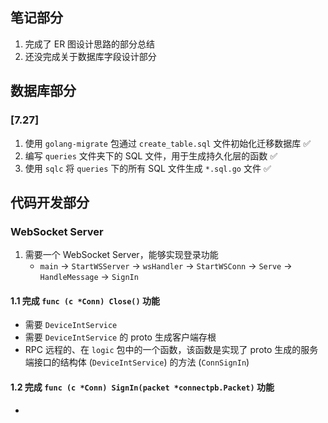 ## 笔记部分
1. 完成了 ER 图设计思路的部分总结  
2. 还没完成关于数据库字段设计部分  

## 数据库部分
### [7.27]
1. 使用 `golang-migrate` 包通过 `create_table.sql` 文件初始化迁移数据库 ✅  
2. 编写 `queries` 文件夹下的 SQL 文件，用于生成持久化层的函数 ✅  
3. 使用 `sqlc` 将 `queries` 下的所有 SQL 文件生成 `*.sql.go` 文件 ✅  

## 代码开发部分
### WebSocket Server
1. 需要一个 WebSocket Server，能够实现登录功能  
    - `main` -> `StartWSServer` -> `wsHandler` -> `StartWSConn` -> `Serve` -> `HandleMessage` -> `SignIn`  

#### 1.1 完成 `func (c *Conn) Close()` 功能  
- 需要 `DeviceIntService`  
- 需要 `DeviceIntService` 的 proto 生成客户端存根  
- RPC 远程的、在 `logic` 包中的一个函数，该函数是实现了 proto 生成的服务端接口的结构体 (`DeviceIntService`) 的方法 (`ConnSignIn`)  

#### 1.2 完成 `func (c *Conn) SignIn(packet *connectpb.Packet)` 功能  
- 